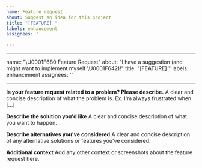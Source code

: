 ```yaml
---
name: Feature request
about: Suggest an idea for this project
title: "[FEATURE] "
labels: enhancement
assignees: ''

---
```


---
name: "\U0001F680 Feature Request"
about: "I have a suggestion (and might want to implement myself \U0001F642)!"
title: "[FEATURE] "
labels: enhancement
assignees: ''

---

**Is your feature request related to a problem? Please describe.**
A clear and concise description of what the problem is. Ex. I'm always frustrated when [...]

**Describe the solution you'd like**
A clear and concise description of what you want to happen.

**Describe alternatives you've considered**
A clear and concise description of any alternative solutions or features you've considered.

**Additional context**
Add any other context or screenshots about the feature request here.
